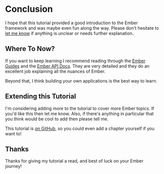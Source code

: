 # Conclusion

I hope that this tutorial provided a good introduction to the Ember framework and was maybe even fun along the way. Please don't hesitate to [let me know](mailto:vic@vicramon.com) if anything is unclear or needs further explanation.

## Where To Now?

If you want to keep learning I recommend reading through the [Ember Guides](http://emberjs.com/guides/) and the [Ember API Docs](http://emberjs.com/api/). They are very detailed and they do an excellent job explaining all the nuances of Ember.

Beyond that, I think building your own applications is the best way to learn.

## Extending this Tutorial

I'm considering adding more to the tutorial to cover more Ember topics. If you'd like this then let me know. Also, if there's anything in particular that you think would be cool to add then please tell me.

This tutorial is [on GitHub](https://github.com/vicramon/ember-tutorial-app), so you could even add a chapter yourself if you want to!

## Thanks

Thanks for giving my tutorial a read, and best of luck on your Ember journey!
